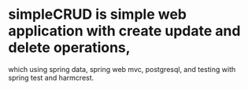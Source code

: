 # simpleCRUD is simple web application with create update and delete operations, 
which using spring data, spring web mvc, postgresql, and testing with spring test and harmcrest.
